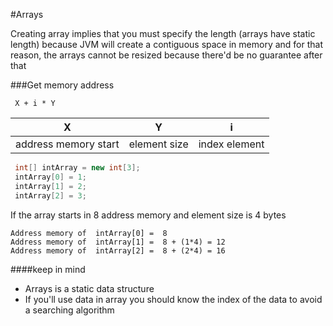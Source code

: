 #Arrays

Creating array implies that you must specify the length (arrays have  static length) because JVM will create a contiguous space in memory and for that reason, the arrays cannot be resized because there'd be no guarantee after that

###Get memory address

```textmate
 X + i * Y
```
| X | Y | i |
|---|---|---| 
| address memory start  | element size  | index element|
``` java
 int[] intArray = new int[3];
 intArray[0] = 1;
 intArray[1] = 2;
 intArray[2] = 3;
```
If the array starts in 8 address memory and element size is 4 bytes
```
Address memory of  intArray[0] =  8
Address memory of  intArray[1] =  8 + (1*4) = 12
Address memory of  intArray[2] =  8 + (2*4) = 16
```
####keep in mind
* Arrays is a static data structure
* If you'll use data in array you should know the index of the data to avoid a searching algorithm
 